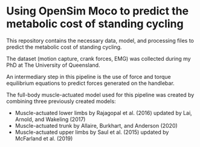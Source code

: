 # Using OpenSim Moco to predict the metabolic cost of standing cycling

This repository contains the necessary data, model, and processing files to predict the metabolic cost of standing cycling.

The dataset (motion capture, crank forces, EMG) was collected during my PhD at The University of Queensland.

An intermediary step in this pipeline is the use of force and torque equilibrium equations to predict forces generated on the handlebar.

The full-body muscle-actuated model used for this pipeline was created by combining three previously created models:

* Muscle-actuated lower limbs by Rajagopal et al. (2016) updated by Lai, Arnold, and Wakeling (2017)
* Muscle-actuated trunk by Allaire, Burkhart, and Anderson (2020)
* Muscle-actuated upper limbs by Saul et al. (2015) updated by McFarland et al. (2019)
